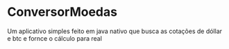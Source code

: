 # ConversorMoedas
Um aplicativo simples feito em java nativo que busca as cotações de dóllar e btc e fornce o cálculo para real
